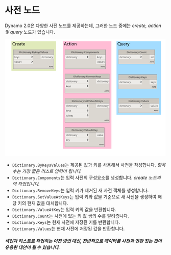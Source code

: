 

# 사전 노드

Dynamo 2.0은 다양한 사전 노드를 제공하는데, 그러한 노드 중에는 *create, action 및 query* 노드가 있습니다.

![IMAGE](images/9-2/9-2_dictionaryNodes.png)

* ```Dictionary.ByKeysValues```는 제공된 값과 키를 사용해서 사전을 작성합니다. *항목 수는 가장 짧은 리스트 입력이 됩니다.*
* ```Dictionary.Components```는 입력 사전의 구성요소를 생성합니다. *create 노드의 역 작업입니다.*
* ```Dictionary.RemoveKeys```는 입력 키가 제거된 새 사전 객체를 생성합니다.
* ```Dictionary.SetValueAtKeys```는 입력 키와 값을 기준으로 새 사전을 생성하여 해당 키의 현재 값을 대치합니다.
* ```Dictionary.ValueAtKey```는 입력 키의 값을 반환합니다.
* ```Dictionary.Count```는 사전에 있는 키 값 쌍의 수를 알려줍니다.
* ```Dictionary.Keys```는 현재 사전에 저장된 키를 반환합니다.
* ```Dictionary.Values```는 현재 사전에 저장된 값을 반환합니다.

##### _색인과 리스트로 작업하는 이전 방법 대신, 전반적으로 데이터를 사전과 연관 짓는 것이 유용한 대안이 될 수 있습니다._

